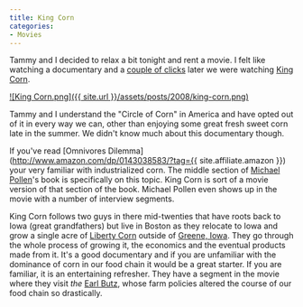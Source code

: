 ```yaml
---
title: King Corn
categories:
- Movies
---
```


Tammy and I decided to relax a bit tonight and rent a movie. I felt like watching a documentary and a [couple of clicks](/thingelstad/all-in-on-apple-tv) later we were watching [King Corn](http://www.kingcorn.net/).

[![King Corn.png]({{ site.url }}/assets/posts/2008/king-corn.png)](http://www.kingcorn.net/)

Tammy and I understand the "Circle of Corn" in America and have opted out of it in every way we can, other than enjoying some great fresh sweet corn late in the summer. We didn't know much about this documentary though.

If you've read [Omnivores Dilemma](http://www.amazon.com/dp/0143038583/?tag={{ site.affiliate.amazon }}) your very familiar with industrialized corn. The middle section of [Michael Pollen](http://www.michaelpollan.com/)'s book is specifically on this topic. King Corn is sort of a movie version of that section of the book. Michael Pollen even shows up in the movie with a number of interview segments.

King Corn follows two guys in there mid-twenties that have roots back to Iowa (great grandfathers) but live in Boston as they relocate to Iowa and grow a single acre of [Liberty Corn](http://www.bayercropscienceus.com/products_and_seeds/herbicides/liberty.html) outside of [Greene, Iowa](http://www.greeneiowa.com/). They go through the whole process of growing it, the economics and the eventual products made from it. It's a good documentary and if you are unfamiliar with the dominance of corn in our food chain it would be a great starter. If you are familiar, it is an entertaining refresher. They have a segment in the movie where they visit _the_ [Earl Butz](http://en.wikipedia.org/wiki/Earl_Butz), whose farm policies altered the course of our food chain so drastically.
